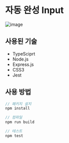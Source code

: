 # 자동 완성 Input

![image](https://user-images.githubusercontent.com/87118337/164482333-9cfee27b-d093-431d-ae7a-aae89d7a7d83.png)

## 사용된 기술

- TypeSciprt
- Node.js
- Express.js
- CSS3
- Jest

## 사용 방법

```javascript
// 패키지 설치
npm install

// 컴파일
npm run build

// 테스트
npm test
```